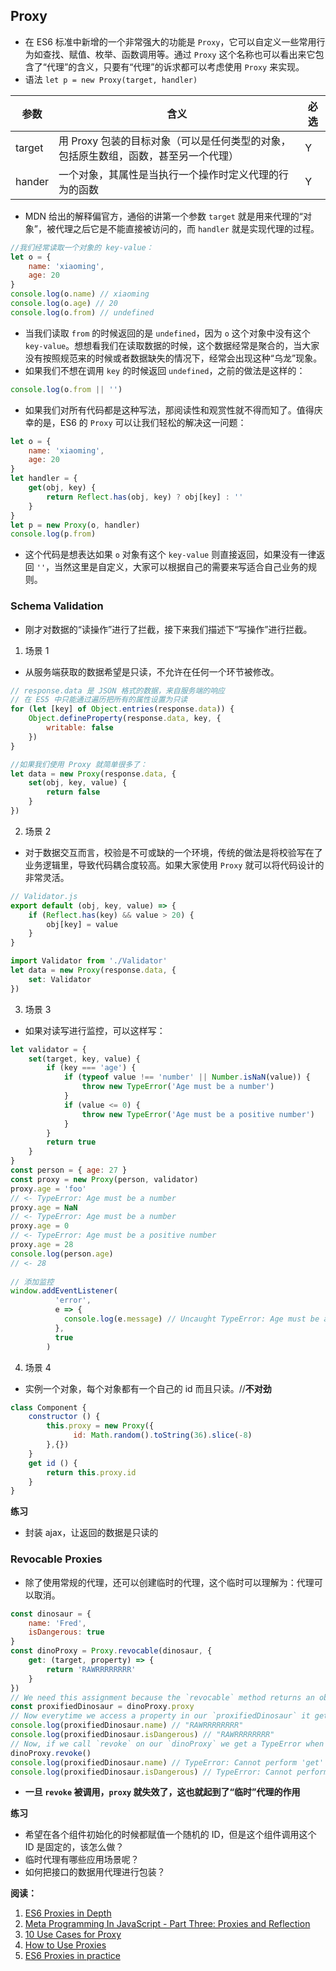 ## Proxy

- 在 ES6 标准中新增的一个非常强大的功能是 `Proxy`，它可以自定义一些常用行为如查找、赋值、枚举、函数调用等。通过 `Proxy` 这个名称也可以看出来它包含了“代理”的含义，只要有“代理”的诉求都可以考虑使用 `Proxy` 来实现。
- 语法 `let p = new Proxy(target, handler)`
  
|  参数  |                                     含义                                     | 必选 |
| ------ | ---------------------------------------------------------------------------- | --- |
| target | 用 Proxy 包装的目标对象（可以是任何类型的对象，包括原生数组，函数，甚至另一个代理） | Y    |
| hander | 一个对象，其属性是当执行一个操作时定义代理的行为的函数                            | Y    |

- MDN 给出的解释偏官方，通俗的讲第一个参数 `target` 就是用来代理的“对象”，被代理之后它是不能直接被访问的，而 `handler` 就是实现代理的过程。

```js
//我们经常读取一个对象的 key-value：
let o = {
    name: 'xiaoming',
    age: 20
}
console.log(o.name) // xiaoming
console.log(o.age) // 20
console.log(o.from) // undefined
```
        
- 当我们读取 `from` 的时候返回的是 `undefined`，因为 `o` 这个对象中没有这个 `key-value`。想想看我们在读取数据的时候，这个数据经常是聚合的，当大家没有按照规范来的时候或者数据缺失的情况下，经常会出现这种“乌龙”现象。
- 如果我们不想在调用 `key` 的时候返回 `undefined`，之前的做法是这样的：

```js
console.log(o.from || '')
```
        
- 如果我们对所有代码都是这种写法，那阅读性和观赏性就不得而知了。值得庆幸的是，ES6 的 `Proxy` 可以让我们轻松的解决这一问题：

```js
let o = {
    name: 'xiaoming',
    age: 20
}       
let handler = {
    get(obj, key) {
        return Reflect.has(obj, key) ? obj[key] : ''
    }
}        
let p = new Proxy(o, handler)
console.log(p.from)
```
        
- 这个代码是想表达如果 `o` 对象有这个 `key-value` 则直接返回，如果没有一律返回 `''`，当然这里是自定义，大家可以根据自己的需要来写适合自己业务的规则。

### Schema Validation

- 刚才对数据的“读操作”进行了拦截，接下来我们描述下“写操作”进行拦截。

1. 场景 1

- 从服务端获取的数据希望是只读，不允许在任何一个环节被修改。

```js
// response.data 是 JSON 格式的数据，来自服务端的响应
// 在 ES5 中只能通过遍历把所有的属性设置为只读
for (let [key] of Object.entries(response.data)) {
    Object.defineProperty(response.data, key, {
        writable: false
    })
}

//如果我们使用 Proxy 就简单很多了：
let data = new Proxy(response.data, {
    set(obj, key, value) {
        return false
    }
})
```

2. 场景 2

- 对于数据交互而言，校验是不可或缺的一个环境，传统的做法是将校验写在了业务逻辑里，导致代码耦合度较高。如果大家使用 `Proxy` 就可以将代码设计的非常灵活。

```js
// Validator.js
export default (obj, key, value) => {
    if (Reflect.has(key) && value > 20) {
        obj[key] = value
    }
}

import Validator from './Validator'
let data = new Proxy(response.data, {
    set: Validator
})
```

3. 场景 3

- 如果对读写进行监控，可以这样写：

```js
let validator = {
    set(target, key, value) {
        if (key === 'age') {
            if (typeof value !== 'number' || Number.isNaN(value)) {
                throw new TypeError('Age must be a number')
            }
            if (value <= 0) {
                throw new TypeError('Age must be a positive number')
            }
        }
        return true
    }
}
const person = { age: 27 }
const proxy = new Proxy(person, validator)
proxy.age = 'foo'
// <- TypeError: Age must be a number
proxy.age = NaN
// <- TypeError: Age must be a number
proxy.age = 0
// <- TypeError: Age must be a positive number
proxy.age = 28
console.log(person.age)
// <- 28
        
// 添加监控
window.addEventListener(
          'error',
          e => {
            console.log(e.message) // Uncaught TypeError: Age must be a number
          },
          true
        )
```
        
4. 场景 4

- 实例一个对象，每个对象都有一个自己的 id 而且只读。//**不对劲**

```js
class Component {
    constructor () {
        this.proxy = new Proxy({
              id: Math.random().toString(36).slice(-8)
        },{})
    }
    get id () {
        return this.proxy.id
    }
}
```
        
**练习**

- 封装 ajax，让返回的数据是只读的

### Revocable Proxies

- 除了使用常规的代理，还可以创建临时的代理，这个临时可以理解为：代理可以取消。

```js
const dinosaur = {
    name: 'Fred',
    isDangerous: true
}
const dinoProxy = Proxy.revocable(dinosaur, {
    get: (target, property) => {
        return 'RAWRRRRRRRR'
    }
})
// We need this assignment because the `revocable` method returns an object with the proxified object and the revoke method
const proxifiedDinosaur = dinoProxy.proxy
// Now everytime we access a property in our `proxifiedDinosaur` it gets intercepted by the `get` trap in our handler
console.log(proxifiedDinosaur.name) // "RAWRRRRRRRR"
console.log(proxifiedDinosaur.isDangerous) // "RAWRRRRRRRR"
// Now, if we call `revoke` on our `dinoProxy` we get a TypeError when accessing properties on `proxifiedDinosaur`
dinoProxy.revoke()
console.log(proxifiedDinosaur.name) // TypeError: Cannot perform 'get' on a proxy that has been revoked
console.log(proxifiedDinosaur.isDangerous) // TypeError: Cannot perform 'get' on a proxy that has been revoked
```
        
- **一旦 `revoke` 被调用，`proxy` 就失效了，这也就起到了“临时”代理的作用**

**练习**

- 希望在各个组件初始化的时候都赋值一个随机的 ID，但是这个组件调用这个 ID 是固定的，该怎么做？
- 临时代理有哪些应用场景呢？
-  如何把接口的数据用代理进行包装？

**阅读：**
<ol>
        <li><a href="https://ponyfoo.com/articles/es6-proxies-in-depth">ES6 Proxies in Depth</a></li>
        <li><a href="https://lucasfcosta.com/2016/11/15/Meta-Programming-in-JavaScript-Part-Three.html">Meta Programming In JavaScript - Part Three: Proxies and Reflection</a></li>
        <li><a href="http://dealwithjs.io/es6-features-10-use-cases-for-proxy/">10 Use Cases for Proxy</a></li>
        <li><a href="https://www.sitepoint.com/es6-proxies/">How to Use Proxies</a></li>
        <li><a href="https://habr.com/en/post/448214/">ES6 Proxies in practice</a></li>
</ol>